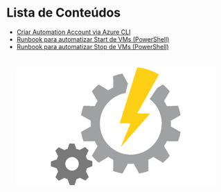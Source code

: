 Lista de Conteúdos
=================
<!--ts-->
   * [Criar Automation Account via Azure CLI](https://github.com/luizpessol/automation-account/blob/main/create_automation_account_cli.md)
   * [Runbook para automatizar Start de VMs (PowerShell)](https://github.com/luizpessol/automation-account/blob/main/Start_VMs.md)
   * [Runbook para automatizar Stop de VMs (PowerShell)](https://github.com/luizpessol/automation-account/blob/main/Stop_VMs.md)
<!--te-->
<h1 align="center">
  <img alt="AutomationAccount" title="#AutomationAccount" src="./automation_account.png" />
</h1>
